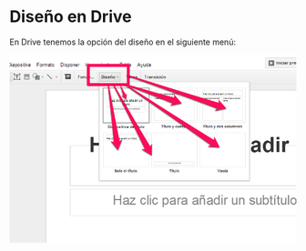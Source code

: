 # Diseño en Drive

En Drive tenemos la opción del diseño en el siguiente menú:


![](img/diseno.png)


